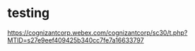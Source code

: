 # testing


https://cognizantcorp.webex.com/cognizantcorp/sc30/t.php?MTID=s27e9eef409425b340cc7fe7a16633797

